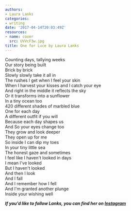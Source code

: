 ```yaml
---
authors:
- Laura Lanks
categories:
- writing
date: '2017-04-14T20:03:49Z'
resources:
- name: cover
  src: UVVcF3w.jpg
title: One for Luce by Laura Lanks
---
```

Counting days, tallying weeks<br>
Our story being built<br>
Brick by brick<br>
Slowly slowly take it all in<br>
The rushes I get when I feel your skin<br>
When I harvest your kisses and I catch your eye<br>
And right in the middle it reflects the sky<br>
Or it transforms into a sunflower<br>
In a tiny ocean too<br>
420 different shades of marbled blue<br>
One for each day<br>
A different outfit if you will<br>
Because each day shapes us<br>
And So your eyes change too<br>
They grow and look deeper<br>
They open up for me<br>
So inside I can dip my toes<br> 
In your tiny little sea<br>
The honest gaze and sometimes<br> 
I feel like I haven't looked in days<br>
I mean I've looked<br>
But I haven't looked<br>
And then I look<br>
And I fall<br>
And I remember how I fell<br>
And I'm granted another plunge<br>
Inside your wishing well<br>

**_If you'd like to follow Lanks, you can find her on [Instagram](https://www.instagram.com/lanksontheroad/ "")_**